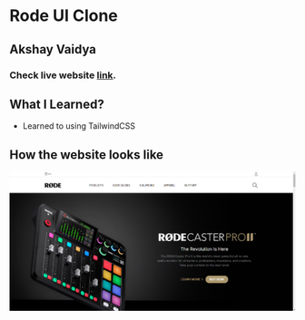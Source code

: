 # Rode UI Clone

## Akshay Vaidya


### Check live website [link](https://rodeav.netlify.app/).


## What I Learned?

-  Learned to using TailwindCSS



## How the website looks like

![Desktop](Rode.png)